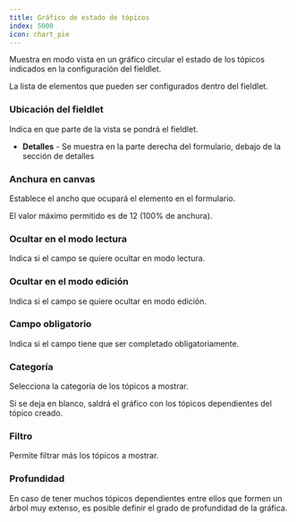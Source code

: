 ```yaml
---
title: Gráfico de estado de tópicos
index: 5000
icon: chart_pie
---
```


Muestra en modo vista en un gráfico circular el estado de los tópicos indicados en la configuración del fieldlet.

La lista de elementos que pueden ser configurados dentro del fieldlet.

### Ubicación del fieldlet

Indica en que parte de la vista se pondrá el fieldlet.

- **Detalles** - Se muestra en la parte derecha del formulario, debajo de la sección de detalles

### Anchura en canvas

Establece el ancho que ocupará el elemento en el formulario.

El valor máximo permitido es de 12 (100% de anchura).

### Ocultar en el modo lectura

Indica si el campo se quiere ocultar en modo lectura.

### Ocultar en el modo edición

Indica si el campo se quiere ocultar en modo edición.

### Campo obligatorio

Indica si el campo tiene que ser completado obligatoriamente.

### Categoría

Selecciona la categoría de los tópicos a mostrar.

Si se deja en blanco, saldrá el gráfico con los tópicos dependientes del tópico creado.

### Filtro

Permite filtrar más los tópicos a mostrar.

### Profundidad

En caso de tener muchos tópicos dependientes entre ellos que formen un árbol muy extenso, es posible definir el grado de profundidad de la gráfica.